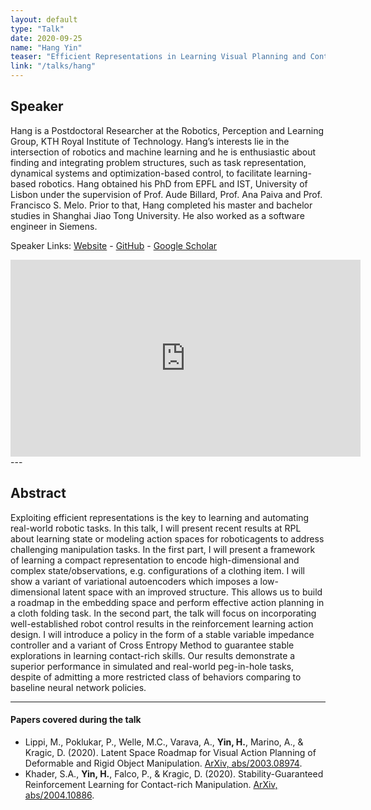 ```yaml
---
layout: default
type: "Talk"
date: 2020-09-25
name: "Hang Yin"
teaser: "Efficient Representations in Learning Visual Planning and Contact-rich Tasks"
link: "/talks/hang"
---
```

## Speaker
Hang is a Postdoctoral Researcher at the Robotics, Perception and Learning Group, KTH Royal Institute of Technology. Hang’s interests lie in the intersection of robotics and machine learning and he is enthusiastic about finding and integrating problem structures, such as task representation, dynamical systems and optimization-based control, to facilitate learning-based robotics.
Hang obtained his PhD from EPFL and IST, University of Lisbon under the supervision of Prof. Aude Billard, Prof. Ana Paiva and Prof. Francisco S. Melo. Prior to that, Hang completed his master and bachelor studies in Shanghai Jiao Tong University. He also worked as a software engineer in Siemens.

Speaker Links: [Website](https://navigator8972.github.io) - [GitHub](https://github.com/navigator8972) - [Google Scholar](https://scholar.google.pt/citations?user=7VW7URUAAAAJ&hl=en)

<iframe width="560" height="315" src="https://www.youtube.com/embed/esTYcbd-Wp8" frameborder="0" allow="accelerometer; autoplay; clipboard-write; encrypted-media; gyroscope; picture-in-picture" allowfullscreen></iframe>
---

## Abstract
Exploiting efficient representations is the key to learning and automating real-world robotic tasks. In this talk, I will present recent results at RPL about learning state or modeling action spaces for roboticagents to address challenging manipulation tasks. In the first part, I will present a framework of learning a compact representation to encode high-dimensional and complex state/observations, e.g. configurations of a clothing item. I will show a variant of variational autoencoders which imposes a low-dimensional latent space with an improved structure. This allows us to build a roadmap in the embedding space and perform effective action planning in a cloth folding task. In the second part, the talk will focus on incorporating well-established robot control results in the reinforcement learning action design. I will introduce a policy in the form of a stable variable impedance controller and a variant of Cross Entropy Method to guarantee stable explorations in learning contact-rich skills. Our results demonstrate a superior performance in simulated and real-world peg-in-hole tasks, despite of admitting a more restricted class of behaviors comparing to baseline neural network policies.

---

#### Papers covered during the talk
* Lippi, M., Poklukar, P., Welle, M.C., Varava, A., **Yin, H.**, Marino, A., & Kragic, D. (2020). Latent Space Roadmap for Visual Action Planning of Deformable and Rigid Object Manipulation. [ArXiv, abs/2003.08974](https://arxiv.org/pdf/2003.08974.pdf).
* Khader, S.A., **Yin, H.**, Falco, P., & Kragic, D. (2020). Stability-Guaranteed Reinforcement Learning for Contact-rich Manipulation. [ArXiv, abs/2004.10886](https://arxiv.org/pdf/2004.10886.pdf).
